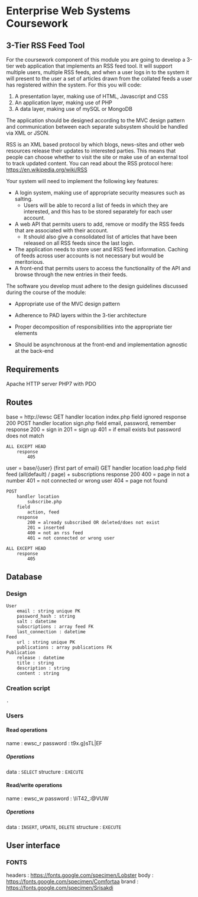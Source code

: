 # Enterprise Web Systems Coursework

## 3-Tier RSS Feed Tool

For the coursework component of this module you are going to develop a 3-tier web application that implements an RSS feed tool. It will support multiple users, multiple RSS feeds, and when a user logs in to the system it will present to the user a set of articles drawn from the collated feeds a user has registered within the system. For this you will code:

1. A presentation layer, making use of HTML, Javascript and CSS
2. An application layer, making use of PHP
3. A data layer, making use of mySQL or MongoDB

The application should be designed according to the MVC design pattern and communication between each separate subsystem should be handled via XML or JSON.

RSS is an XML based protocol by which blogs, news-sites and other web resources release their updates to interested parties. This means that people can choose whether to visit the site or make use of an external tool to track updated content. You can read about the RSS protocol here: https://en.wikipedia.org/wiki/RSS

Your system will need to implement the following key features:

* A login system, making use of appropriate security measures such as salting.
  * Users will be able to record a list of feeds in which they are interested, and this has to be stored separately for each user account.
* A web API that permits users to add, remove or modify the RSS feeds that are associated with their account.
  * It should also give a consolidated list of articles that have been released on all RSS feeds since the last login.
* The application needs to store user and RSS feed information. Caching of feeds across user accounts is not necessary but would be meritorious.
* A front-end that permits users to access the functionality of the API and browse through the new entries in their feeds.

The software you develop must adhere to the design guidelines discussed during the course of the module:

* Appropriate use of the MVC design pattern

* Adherence to PAD layers within the 3-tier architecture

* Proper decomposition of responsibilities into the appropriate tier elements

* Should be asynchronous at the front-end and implementation agnostic at the back-end

## Requirements

Apache HTTP server
PHP7 with PDO

## Routes

base = http://ewsc
	GET
		handler location
			index.php
		field
			ignored
		response
			200
	POST
		handler location
			sign.php
		field
			email, password, remember
		response
			200 = sign in
			201 = sign up
			401 = if email exists but password does not match

	ALL EXCEPT HEAD
		response
			405

user = base/{user} (first part of email)
	GET
		handler location
			load.php
		field
			feed (all(default) / page) + subscriptions
		response
			200
			400 = page in not a number
			401 = not connected or wrong user
			404 = page not found

	POST
		handler location
			subscribe.php
		field
			action, feed
		response
			200 = already subscribed OR deleted/does not exist
			201 = inserted
			400 = not an rss feed
			401 = not connected or wrong user

	ALL EXCEPT HEAD
		response
			405

## Database

### Design

	User
		email : string unique PK
		password_hash : string
		salt : datetime
		subscriptions : array feed FK
		last_connection : datetime
	Feed
		url : string unique PK
		publications : array publications FK
	Publication
		release : datetime
		title : string
		description : string
		content : string

### Creation script

```sql
.
```

### Users

#### Read operations

name : ewsc_r
password : t9x.g}sTL|EF

##### Operations

data : `SELECT`
structure : `EXECUTE`

#### Read/write operations

name : ewsc_w
password : \IiT42_:@VUW

##### Operations

data : `INSERT`, `UPDATE`, `DELETE`
structure : `EXECUTE`

## User interface

### FONTS

headers : https://fonts.google.com/specimen/Lobster
body : https://fonts.google.com/specimen/Comfortaa
brand : https://fonts.google.com/specimen/Srisakdi